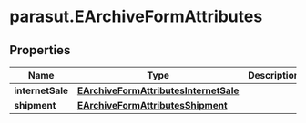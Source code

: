 # parasut.EArchiveFormAttributes

## Properties
Name | Type | Description | Notes
------------ | ------------- | ------------- | -------------
**internetSale** | [**EArchiveFormAttributesInternetSale**](EArchiveFormAttributesInternetSale.md) |  | [optional] 
**shipment** | [**EArchiveFormAttributesShipment**](EArchiveFormAttributesShipment.md) |  | [optional] 


